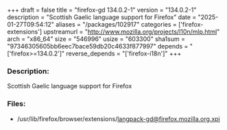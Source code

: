+++
draft = false
title = "firefox-gd 134.0.2-1"
version = "134.0.2-1"
description = "Scottish Gaelic language support for Firefox"
date = "2025-01-27T09:54:12"
aliases = "/packages/102917"
categories = ['firefox-extensions']
upstreamurl = "http://www.mozilla.org/projects/l10n/mlp.html"
arch = "x86_64"
size = "546996"
usize = "603300"
sha1sum = "97346305605bb6eec7bace59db20c4633f877997"
depends = "['firefox>=134.0.2']"
reverse_depends = "['firefox-i18n']"
+++
### Description: 
Scottish Gaelic language support for Firefox

### Files: 
* /usr/lib/firefox/browser/extensions/langpack-gd@firefox.mozilla.org.xpi
